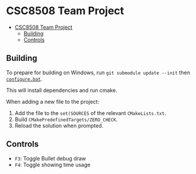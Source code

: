 # CSC8508 Team Project

- [CSC8508 Team Project](#csc8508-team-project)
  - [Building](#building)
  - [Controls](#controls)

## Building

To prepare for building on Windows, run
`git submodule update --init` then [`configure.bat`](./configure.bat).

This will install dependencies and run cmake.

When adding a new file to the project:
1. Add the file to the `set(SOURCES` of the relevant `CMakeLists.txt`.
2. Build `CMakePredefinedTargets/ZERO_CHECK`.
3. Reload the solution when prompted.

## Controls

- `F3`: Toggle Bullet debug draw
- `F4`: Toggle showing time usage
